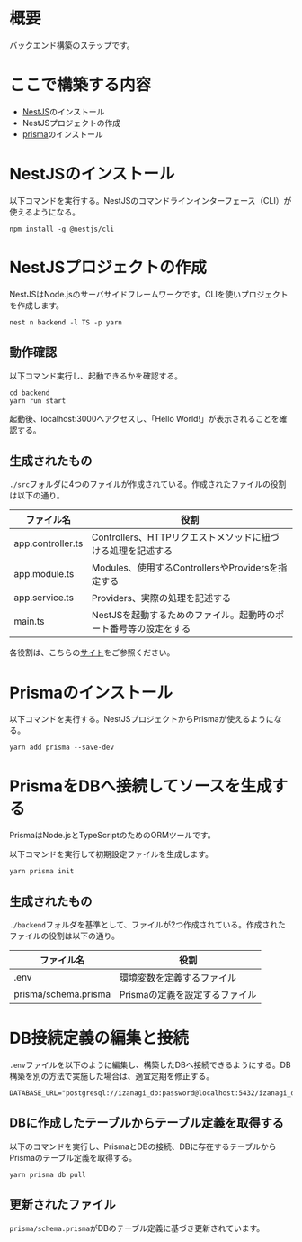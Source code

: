 # 概要
バックエンド構築のステップです。

# ここで構築する内容
 - [NestJS](https://nestjs.com/)のインストール
 - NestJSプロジェクトの作成
 - [prisma](https://www.prisma.io/)のインストール

# NestJSのインストール
以下コマンドを実行する。NestJSのコマンドラインインターフェース（CLI）が使えるようになる。
```
npm install -g @nestjs/cli
```


# NestJSプロジェクトの作成
NestJSはNode.jsのサーバサイドフレームワークです。CLIを使いプロジェクトを作成します。

```
nest n backend -l TS -p yarn
```

## 動作確認
以下コマンド実行し、起動できるかを確認する。

```
cd backend
yarn run start
```

起動後、localhost:3000へアクセスし、「Hello World!」が表示されることを確認する。

## 生成されたもの

`./src`フォルダに4つのファイルが作成されている。作成されたファイルの役割は以下の通り。


|  ファイル名  |  役割  |
| ----------- | --------- |
|  app.controller.ts  |  Controllers、HTTPリクエストメソッドに紐づける処理を記述する  |
|  app.module.ts  |  Modules、使用するControllersやProvidersを指定する  |
|  app.service.ts  |  Providers、実際の処理を記述する  |
|  main.ts  |  NestJSを起動するためのファイル。起動時のポート番号等の設定をする  |

各役割は、こちらの[サイト](https://zenn.dev/morinokami/articles/nestjs-overview)をご参照ください。

# Prismaのインストール

以下コマンドを実行する。NestJSプロジェクトからPrismaが使えるようになる。
```
yarn add prisma --save-dev
```

# PrismaをDBへ接続してソースを生成する

PrismaはNode.jsとTypeScriptのためのORMツールです。

以下コマンドを実行して初期設定ファイルを生成します。
```
yarn prisma init
```

## 生成されたもの

`./backend`フォルダを基準として、ファイルが2つ作成されている。作成されたファイルの役割は以下の通り。


|  ファイル名  |  役割  |
| ----------- | --------- |
|  .env  |  環境変数を定義するファイル  |
|  prisma/schema.prisma  |  Prismaの定義を設定するファイル  |


# DB接続定義の編集と接続

`.env`ファイルを以下のように編集し、構築したDBへ接続できるようにする。DB構築を別の方法で実施した場合は、適宜定期を修正する。

```shell:.env
DATABASE_URL="postgresql://izanagi_db:password@localhost:5432/izanagi_db"
```

## DBに作成したテーブルからテーブル定義を取得する

以下のコマンドを実行し、PrismaとDBの接続、DBに存在するテーブルからPrismaのテーブル定義を取得する。

```
yarn prisma db pull
```


## 更新されたファイル

`prisma/schema.prisma`がDBのテーブル定義に基づき更新されています。